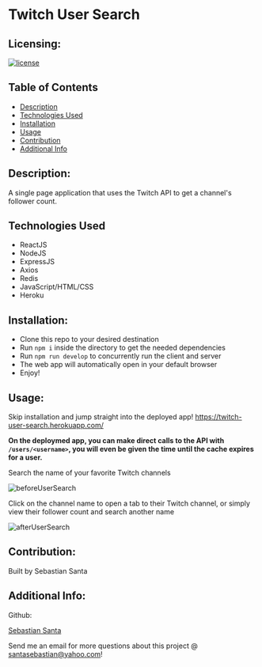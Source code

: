 # Twitch User Search

## Licensing:

[![license](https://img.shields.io/badge/license-MIT-blue)](https://shields.io)

## Table of Contents

* [Description](#description)
* [Technologies Used](#technologies-used)
* [Installation](#installation)
* [Usage](#usage)
* [Contribution](#contribution)
* [Additional Info](#additional-info)

## Description:

A single page application that uses the Twitch API to get a channel's follower count.

## Technologies Used

* ReactJS
* NodeJS
* ExpressJS
* Axios
* Redis
* JavaScript/HTML/CSS
* Heroku

## Installation:

* Clone this repo to your desired destination
* Run ```npm i``` inside the directory to get the needed dependencies
* Run ```npm run develop``` to concurrently run the client and server
* The web app will automatically open in your default browser
* Enjoy!

## Usage:

Skip installation and jump straight into the deployed app!
https://twitch-user-search.herokuapp.com/

**On the deploymed app, you can make direct calls to the API with ```/users/<username>```, you will even be given the time until the cache expires for a user.**

Search the name of your favorite Twitch channels

![beforeUserSearch](https://user-images.githubusercontent.com/7333111/168503445-1e77d078-a835-494c-9044-0d2852855b8a.png)


Click on the channel name to open a tab to their Twitch channel, or simply view their follower count and search another name

![afterUserSearch](https://user-images.githubusercontent.com/7333111/168503461-4f8e6906-b432-4129-8a23-bd3c95e3768f.png)
  
## Contribution:

Built by Sebastian Santa

## Additional Info:

Github:

[Sebastian Santa](https://github.com/cheesecakeassassin)

Send me an email for more questions about this project @ santasebastian@yahoo.com!
